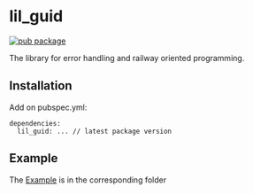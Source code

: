 # lil_guid
[![pub package](https://img.shields.io/pub/v/lil_guid.svg)](https://pub.dartlang.org/packages/lil_guid)

The library for error handling and railway oriented programming.

## Installation

Add on pubspec.yml:

```
dependencies:
  lil_guid: ... // latest package version
```

## Example
The [Example][example] is in the corresponding folder

[example]: https://github.com/mit-73/little/tree/main/packages/lil_guid/example/main.dart
